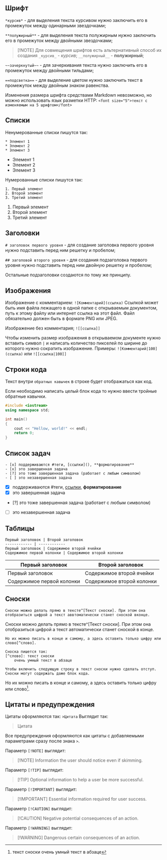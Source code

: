 ## Шрифт
`*курсив*` - для выделения текста курсивом нужно заключить его в промежуток между одинарными звездочками;

`**полужирный**` - для выделения текста полужирным нужно заключить его в промежуток между двойными звездочками;

>[!NOTE] Для совмещения шрифтов есть альтернативный способ их создания
>`_курсив_` - _курсив_;
>`__полужирный__` - __полужирный__;

`~~зачеркнутый~~` - для зачеркивания текста нужно заключить его в промежуток между двойными тильдами;

`==подсветка==` - для выделение цветом нужно заключить текст в промежуток между двойным знаком равенства.

Изменения размера шрифта средствами Markdown невозможно, но можно использовать язык разметки HTTP:
`<font size="5">текст с изменяемым на 5 шрифтом</font>`

## Списки
Ненумерованные списки пишутся так:

```
* Элемент 1
* Элемент 2
* Элемент 3
```
* Элемент 1
* Элемент 2
* Элемент 3

Нумерованные списки пишутся так:

```
1. Первый элемент
2. Второй элемент
3. Третий элемент
```
1. Первый элемент
2. Второй элемент
3. Третий элемент

## Заголовки
`# заголовок первого уровня` - для создание заголовка первого уровня нужно подставить перед ним решетку и пробелом;

`## заголовой второго уровня` - для создания подзаголовка первого уровня нужно подставить перед ним двойную решетку и пробелом;

Остальные подзаголовки создаются по тому же принципу.

## Изображения
Изображение с комментарием:
`![Комментарий](ссылка)`
Ссылкой может быть имя файла лежащего в одной папке с открываемым документом, путь к этому файлу или интернет ссылка на этот файл. Файл обязательно должен быть в формате PNG или JPEG.

Изображение без комментария;
`![[ссылка]]`

Чтобы изменить размер изображения в открываемом документе нужно вставить символ `|` и написать количество пикселей по ширине до которого нужно сократить изображение.
Примеры: `![Комментарий|100](ссылка)` или `![[ссылка|100]]`

## Строки кода
Текст внутри `обратных кавычек` в строке будет отображаться как код.

Если необходимо написать целый блок кода то нужно ввести тройные обратные кавычки.
```C++
#include <iostream>
using namespace std;

int main()
{
	cout << "Hellow, world!" << endl;
	return 0;
}
```

## Список задач
```
- [x] поддерживаются #теги, [ссылки](), **форматирование**
- [x] это завершенная задача
- [?] это тоже завершенная задача (работает с любым символом)
- [ ] это незавершенная задача
```
- [x] поддерживаются #теги, [ссылки](), **форматирование**
- [x] это завершенная задача
- [?] это тоже завершенная задача (работает с любым символом)
- [ ] это незавершенная задача

## Таблицы
```
Первый заголовок | Второй заголовок
------------ | ------------
Первый заголовок | Содержимое второй ячейки
Содержимое первой колонки | Содержимое второй колонки
```

Первый заголовок | Второй заголовок
------------ | ------------
Первый заголовок | Содержимое второй ячейки
Содержимое первой колонки | Содержимое второй колонки

## Сноски
```
Сноски можно делать прямо в тексте^[Текст сноски]. При этом она отобразиться цифрой а текст аввтоматически станет сноской вконце.
```

Сноски можно делать прямо в тексте^[Текст сноски]. При этом она отобразиться цифрой а текст автоматически станет сноской в конце.

```
Но их можно писать в конце и самому, а здесь оставить только цифру или слово[^слово].

Сноска пишется так:
[^слово]: текст сноски
	очень умный текст в абзаце

Чтобы включить следующую строку в текст сноски нужно сделать отступ. Сноски могут содержать даже блок кода.
```

Но их можно писать в конце и самому, а здесь оставить только цифру или слово[^слово].

## Цитаты и предупреждения
Цитаты оформляются так: `>Цитата`
Выглядит так:
>Цитата

Все предупреждения оформляются как цитаты с добавляемыми параметрами сразу после знака `>`.

Параметр `[!NOTE]` выглядит:
>[!NOTE] Information the user should notice even if skimming.

Параметр `[!TIP]` выглядит:
>[!TIP] Optional information to help a user be more successful.
>

Параметр `[!IMPORTANT]` выглядит:
>[!IMPORTANT] Essential information required for user success.

Параметр `[!CAUTION]` выглядит:
>[!CAUTION] Negative potential consequences of an action.
>

Параметр `[!WARNING]` выглядит:
>[!WARNING] Dangerous certain consequences of an action.

[^слово]: текст сноски
	очень умный текст в абзаце
